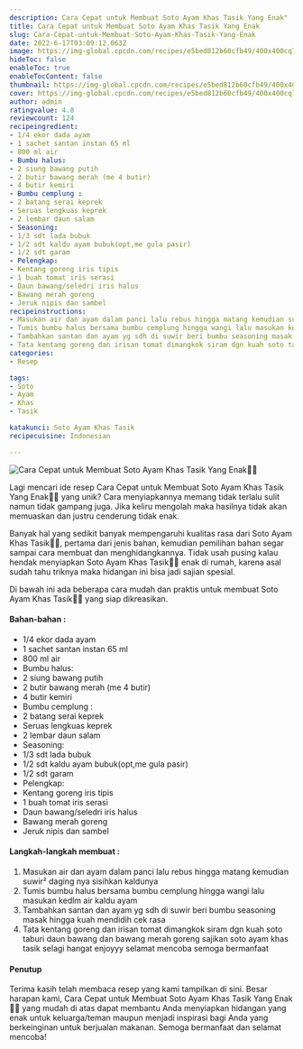 ```yaml
---
description: Cara Cepat untuk Membuat Soto Ayam Khas Tasik Yang Enak"
title: Cara Cepat untuk Membuat Soto Ayam Khas Tasik Yang Enak
slug: Cara-Cepat-untuk-Membuat-Soto-Ayam-Khas-Tasik-Yang-Enak
date: 2022-6-17T03:09:12.063Z
image: https://img-global.cpcdn.com/recipes/e5bed812b60cfb49/400x400cq70/photo.jpg
hideToc: false
enableToc: true
enableTocContent: false
thumbnail: https://img-global.cpcdn.com/recipes/e5bed812b60cfb49/400x400cq70/photo.jpg
cover: https://img-global.cpcdn.com/recipes/e5bed812b60cfb49/400x400cq70/photo.jpg
author: admin
ratingvalue: 4.8
reviewcount: 124
recipeingredient:
- 1/4 ekor dada ayam
- 1 sachet santan instan 65 ml
- 800 ml air
- Bumbu halus:
- 2 siung bawang putih
- 2 butir bawang merah (me 4 butir)
- 4 butir kemiri
- Bumbu cemplung :
- 2 batang serai keprek
- Seruas lengkuas keprek
- 2 lembar daun salam
- Seasoning:
- 1/3 sdt lada bubuk
- 1/2 sdt kaldu ayam bubuk(opt,me gula pasir)
- 1/2 sdt garam
- Pelengkap:
- Kentang goreng iris tipis
- 1 buah tomat iris serasi
- Daun bawang/seledri iris halus
- Bawang merah goreng
- Jeruk nipis dan sambel
recipeinstructions:
- Masukan air dan ayam dalam panci lalu rebus hingga matang kemudian suwir² daging nya sisihkan kaldunya
- Tumis bumbu halus bersama bumbu cemplung hingga wangi lalu masukan kedlm air kaldu ayam
- Tambahkan santan dan ayam yg sdh di suwir beri bumbu seasoning masak hingga kuah mendidih cek rasa
- Tata kentang goreng dan irisan tomat dimangkok siram dgn kuah soto taburi daun bawang dan bawang merah goreng sajikan soto ayam khas tasik selagi hangat enjoyyy selamat mencoba semoga bermanfaat
categories:
- Resep

tags:
- Soto
- Ayam
- Khas
- Tasik

katakunci: Soto Ayam Khas Tasik
recipecuisine: Indonesian

---
```


![Cara Cepat untuk Membuat Soto Ayam Khas Tasik Yang Enak👩‍🍳](https://img-global.cpcdn.com/recipes/e5bed812b60cfb49/400x400cq70/photo.jpg)

Lagi mencari ide resep Cara Cepat untuk Membuat Soto Ayam Khas Tasik Yang Enak👩‍🍳 yang unik? Cara menyiapkannya memang tidak terlalu sulit namun tidak gampang juga. Jika keliru mengolah maka hasilnya tidak akan memuaskan dan justru cenderung tidak enak.

Banyak hal yang sedikit banyak mempengaruhi kualitas rasa dari Soto Ayam Khas Tasik👩‍🍳, pertama dari jenis bahan, kemudian pemilihan bahan segar sampai cara membuat dan menghidangkannya. Tidak usah pusing kalau hendak menyiapkan Soto Ayam Khas Tasik👩‍🍳 enak di rumah, karena asal sudah tahu triknya maka hidangan ini bisa jadi sajian spesial.

Di bawah ini ada beberapa cara mudah dan praktis untuk membuat Soto Ayam Khas Tasik👩‍🍳 yang siap dikreasikan.

<!--inarticleads1-->

#### Bahan-bahan :

- 1/4 ekor dada ayam
- 1 sachet santan instan 65 ml
- 800 ml air
- Bumbu halus:
- 2 siung bawang putih
- 2 butir bawang merah (me 4 butir)
- 4 butir kemiri
- Bumbu cemplung :
- 2 batang serai keprek
- Seruas lengkuas keprek
- 2 lembar daun salam
- Seasoning:
- 1/3 sdt lada bubuk
- 1/2 sdt kaldu ayam bubuk(opt,me gula pasir)
- 1/2 sdt garam
- Pelengkap:
- Kentang goreng iris tipis
- 1 buah tomat iris serasi
- Daun bawang/seledri iris halus
- Bawang merah goreng
- Jeruk nipis dan sambel

<!--inarticleads2-->

#### Langkah-langkah membuat :

1. Masukan air dan ayam dalam panci lalu rebus hingga matang kemudian suwir² daging nya sisihkan kaldunya
1. Tumis bumbu halus bersama bumbu cemplung hingga wangi lalu masukan kedlm air kaldu ayam
1. Tambahkan santan dan ayam yg sdh di suwir beri bumbu seasoning masak hingga kuah mendidih cek rasa
1. Tata kentang goreng dan irisan tomat dimangkok siram dgn kuah soto taburi daun bawang dan bawang merah goreng sajikan soto ayam khas tasik selagi hangat enjoyyy selamat mencoba semoga bermanfaat

#### Penutup

Terima kasih telah membaca resep yang kami tampilkan di sini. Besar harapan kami, Cara Cepat untuk Membuat Soto Ayam Khas Tasik Yang Enak👩‍🍳 yang mudah di atas dapat membantu Anda menyiapkan hidangan yang enak untuk keluarga/teman maupun menjadi inspirasi bagi Anda yang berkeinginan untuk berjualan makanan. Semoga bermanfaat dan selamat mencoba!